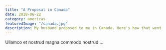 ```yaml
---
title: "A Proposal in Canada"
date: 2018-06-22
category: americas
featuredImage: "/canada.jpg"
description: My husband proposed to me in Canada. Here's how that went.
---
```


Ullamco et nostrud magna commodo nostrud ...